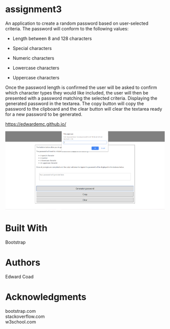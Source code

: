 # assignment3
An application to create a random password based on user-selected criteria. 
The password will conform to the following values:

* Length between 8 and 128 characters

* Special characters

* Numeric characters

* Lowercase characters

* Uppercase characters

Once the password length is confirmed the user will be asked to confirm which character types they would like included, the user will then be presented with a password matching the selected criteria. Displaying the generated password in the textarea. The copy button will copy the password to the clipboard and the clear button will clear the textarea ready for a new password to be generated.

https://edwardemc.github.io/

![password generator demo](/assets/images/passwordGenerator.png?raw=true "passwordGenerator") 

# Built With
Bootstrap

# Authors

Edward Coad

# Acknowledgments

bootstrap.com\
stackoverflow.com\
w3school.com
